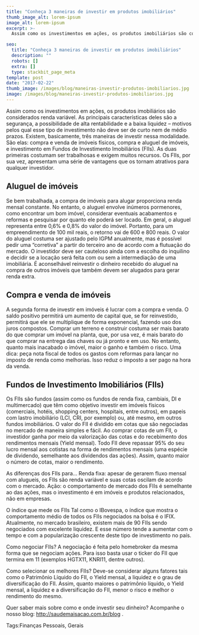 ```yaml
---
title: "Conheça 3 maneiras de investir em produtos imobiliários"
thumb_image_alt: lorem-ipsum
image_alt: lorem-ipsum
excerpt: >-
  Assim como os investimentos em ações, os produtos imobiliários são considerados renda variável. As principais características deles são a segurança, a possibilidade de alta rentabilidade e a baixa liquidez – motivos pelos quais esse tipo de investimento não deve ser de curto nem de médio prazos. Existem, basicamente, três maneiras de investir nessa modalidade. São elas: compra e venda de imóveis físicos, compra e aluguel de imóveis, e investimento em Fundos de Investimento Imobiliários (FIIs). As duas primeiras costumam ser trabalhosas e exigem muitos recursos. Os FIIs, por sua vez, apresentam uma série de vantagens que os tornam atrativos para qualquer investidor.

seo:
  title: "Conheça 3 maneiras de investir em produtos imobiliários"
  description: ""
  robots: []
  extra: []
  type: stackbit_page_meta
template: post
date: "2017-02-22"
thumb_image: /images/blog/maneiras-investir-produtos-imobiliarios.jpg
image: /images/blog/maneiras-investir-produtos-imobiliarios.jpg
---
```


Assim como os investimentos em ações, os produtos imobiliários são considerados renda variável. As principais características deles são a segurança, a possibilidade de alta rentabilidade e a baixa liquidez – motivos pelos qual esse tipo de investimento não deve ser de curto nem de médio prazos. Existem, basicamente, três maneiras de investir nessa modalidade. São elas: compra e venda de imóveis físicos, compra e aluguel de imóveis, e investimento em Fundos de Investimento Imobiliários (FIIs). As duas primeiras costumam ser trabalhosas e exigem muitos recursos. Os FIIs, por sua vez, apresentam uma série de vantagens que os tornam atrativos para qualquer investidor.

## Aluguel de imóveis

Se bem trabalhada, a compra de imóveis para alugar proporciona renda mensal constante. No entanto, o aluguel envolve inúmeros pormenores, como encontrar um bom imóvel, considerar eventuais acabamentos e reformas e pesquisar por quanto ele poderá ser locado. Em geral, o aluguel representa entre 0,6% e 0,8% do valor do imóvel. Portanto, para um empreendimento de 100 mil reais, o retorno vai de 600 e 800 reais. O valor do aluguel costuma ser ajustado pelo IGPM anualmente, mas é possível pedir uma “corretiva” a partir do terceiro ano de acordo com a flutuação do mercado. O investidor deve ser cauteloso ainda com a escolha do inquilino e decidir se a locação será feita com ou sem a intermediação de uma imobiliária. É aconselhável reinvestir o dinheiro recebido do aluguel na compra de outros imóveis que também devem ser alugados para gerar renda extra.

## Compra e venda de imóveis

A segunda forma de investir em imóveis é lucrar com a compra e venda. O saldo positivo permitirá um aumento de capital que, se for reinvestido, permitirá que ele se multiplique de forma exponencial, fazendo uso dos juros compostos. Comprar um terreno e construir costuma ser mais barato do que comprar um imóvel na planta, que, por usa vez, é mais barato do que comprar na entrega das chaves ou já pronto e em uso. No entanto, quanto mais inacabado o imóvel, maior o ganho e também o risco. Uma dica: peça nota fiscal de todos os gastos com reformas para lançar no imposto de renda como melhorias. Isso reduz o imposto a ser pago na hora da venda.

## Fundos de Investimento Imobiliários (FIIs)

Os FIIs são fundos (assim como os fundos de renda fixa, cambiais, DI e multimercado) que têm como objetivo investir em imóveis físicos (comerciais, hotéis, shopping centers, hospitais, entre outros), em papeis com lastro imobiliário (LCI, CRI, por exemplo) ou, até mesmo, em outros fundos imobiliários. O valor do FII é dividido em cotas que são negociadas no mercado de maneira simples e fácil. Ao comprar cotas de um FII, o investidor ganha por meio da valorização das cotas e do recebimento dos rendimentos mensais (Yield mensal). Todo FII deve repassar 95% do seu lucro mensal aos cotistas na forma de rendimentos mensais (uma espécie de dividendo, semelhante aos dividendos das ações). Assim, quanto maior o número de cotas, maior o rendimento.

As diferenças dos FIIs para…
Renda fixa: apesar de gerarem fluxo mensal com alugueis, os FIIs são renda variável e suas cotas oscilam de acordo com o mercado.
Ação: o comportamento de mercado dos FIIs é semelhante ao das ações, mas o investimento é em imóveis e produtos relacionados, não em empresas.

O índice que mede os FIIs
Tal como o IBovespa, o índice que mostra o comportamento médio de todos os FIIs negociados na bolsa é o IFIX. Atualmente, no mercado brasileiro, existem mais de 90 FIIs sendo negociados com excelente liquidez. E esse número tende a aumentar com o tempo e com a popularização crescente deste tipo de investimento no país.

Como negociar FIIs?
A negociação é feita pelo homebroker da mesma forma que se negociam ações. Para isso basta usar o ticker do FII que termina em 11 (exemplos HGTX11, KNRI11, dentre outros).

Como selecionar os melhores FIIs?
Deve-se considerar alguns fatores tais como o Patrimônio Líquido do FII, o Yield mensal, a liquidez e o grau de diversificação do FII. Assim, quanto maiores o patrimônio líquido, o Yield mensal, a liquidez e a diversificação do FII, menor o risco e melhor o rendimento do mesmo.

Quer saber mais sobre como e onde investir seu dinheiro? Acompanhe o nosso blog: http://saudemaisacao.com.br/blog .

Tags:Finanças Pessoais, Gerais
